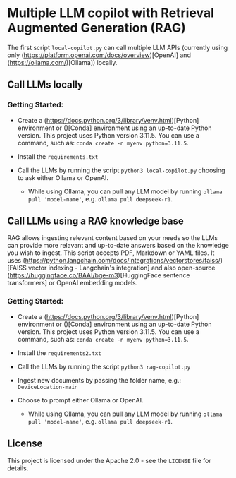 # Multiple LLM copilot with Retrieval Augmented Generation (RAG)

The first script `local-copilot.py` can call multiple LLM APIs (currently using only (https://platform.openai.com/docs/overview)[OpenAI] and (https://ollama.com/)[Ollama]) locally.

## Call LLMs locally

### Getting Started:

- Create a (https://docs.python.org/3/library/venv.html)[Python] environment or ()[Conda] environment using an up-to-date Python version. This project uses Python version 3.11.5. You can use a command, such as: `conda create -n myenv python=3.11.5`.

- Install the `requirements.txt`

- Call the LLMs by running the script `python3 local-copilot.py` choosing to ask either Ollama or OpenAI.
    -   While using Ollama, you can pull any LLM model by running `ollama pull 'model-name'`, e.g. `ollama pull deepseek-r1`.

## Call LLMs using a RAG knowledge base

RAG allows ingesting relevant content based on your needs so the LLMs can provide more relavant and up-to-date answers based on the knowledge you wish to ingest. This script accepts PDF, Markdown or YAML files. It uses (https://python.langchain.com/docs/integrations/vectorstores/faiss/)[FAISS vector indexing - Langchain's integration] and also open-source (https://huggingface.co/BAAI/bge-m3)[HuggingFace sentence transformers] or OpenAI embedding models.

### Getting Started:

- Create a (https://docs.python.org/3/library/venv.html)[Python] environment or ()[Conda] environment using an up-to-date Python version. This project uses Python version 3.11.5. You can use a command, such as: `conda create -n myenv python=3.11.5`.

- Install the `requirements2.txt`

- Call the LLMs by running the script `python3 rag-copilot.py`

- Ingest new documents by passing the folder name, e.g.: `DeviceLocation-main`

- Choose to prompt either Ollama or OpenAI.
    -   While using Ollama, you can pull any LLM model by running `ollama pull 'model-name'`, e.g. `ollama pull deepseek-r1`.

## License

This project is licensed under the Apache 2.0 - see the `LICENSE` file for details.
